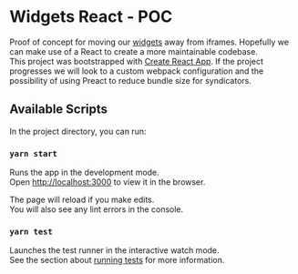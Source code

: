 # Widgets React - POC

Proof of concept for moving our [widgets](https://developer.api.nhs.uk/widgets) away from iframes. Hopefully we can make use of a React to create a more maintainable codebase.\
This project was bootstrapped with [Create React App](https://github.com/facebook/create-react-app). If the project progresses we will look to a custom webpack configuration and the possibility of using Preact to reduce bundle size for syndicators.

## Available Scripts

In the project directory, you can run:

### `yarn start`

Runs the app in the development mode.\
Open [http://localhost:3000](http://localhost:3000) to view it in the browser.

The page will reload if you make edits.\
You will also see any lint errors in the console.

### `yarn test`

Launches the test runner in the interactive watch mode.\
See the section about [running tests](https://facebook.github.io/create-react-app/docs/running-tests) for more information.
